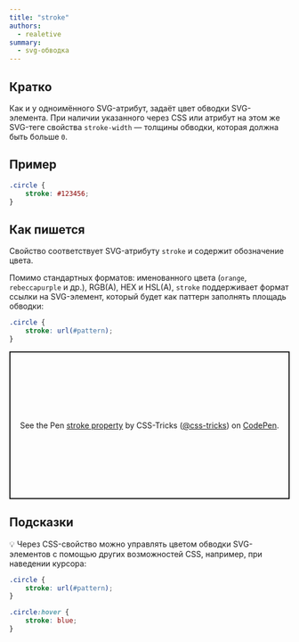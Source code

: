 ```yaml
---
title: "stroke"
authors:
  - realetive
summary:
  - svg-обводка
---
```


## Кратко

Как и у одноимённого SVG-атрибут, задаёт цвет обводки SVG-элемента. При наличии указанного через CSS или атрибут на этом же SVG-теге свойства `stroke-width` — толщины обводки, которая должна быть больше `0`.

## Пример

```css
.circle {
    stroke: #123456;
}
```

## Как пишется

Свойство соответствует SVG-атрибуту `stroke` и содержит обозначение цвета.

Помимо стандартных форматов: именованного цвета (`orange`, `rebeccapurple` и др.), RGB(A), HEX и HSL(A), `stroke` поддерживает формат ссылки на SVG-элемент, который будет как паттерн заполнять площадь обводки:

```css
.circle {
    stroke: url(#pattern);
}
```

<p class="codepen" data-height="265" data-theme-id="light" data-default-tab="html,result" data-user="css-tricks" data-slug-hash="XXgerz" style="height: 265px; box-sizing: border-box; display: flex; align-items: center; justify-content: center; border: 2px solid; margin: 1em 0; padding: 1em;" data-pen-title="stroke property">
  <span>See the Pen <a href="https://codepen.io/team/css-tricks/pen/XXgerz">
  stroke property</a> by CSS-Tricks (<a href="https://codepen.io/css-tricks">@css-tricks</a>)
  on <a href="https://codepen.io">CodePen</a>.</span>
</p>
<script async src="https://cpwebassets.codepen.io/assets/embed/ei.js"></script>

## Подсказки

💡 Через CSS-свойство можно управлять цветом обводки SVG-элементов с помощью других возможностей CSS, например, при наведении курсора:

```css
.circle {
    stroke: url(#pattern);
}

.circle:hover {
    stroke: blue;
}
```

